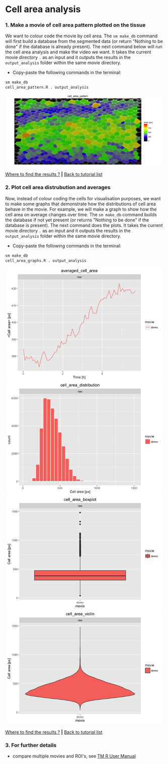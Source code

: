 
# Cell area analysis

### 1. Make a movie of cell area pattern plotted on the tissue

We want to colour code the movie by cell area.  The `sm make_db` command will first build a database from the segmented data (or return "Nothing to be done" if the database is already present). The next command below will run the cell area analysis and make the video we want. It takes the current movie directory `.` as an input and it outputs the results in the `output_analysis` folder within the same movie directory.

* Copy-paste the following commands in the terminal:

```
sm make_db 
cell_area_pattern.R . output_analysis
```

![](cell_area_files/figure-html/cell_area_pattern-1.png)

[Where to find the results ?](../tm_qs_example_data.md#4-look-at-the-results) **|** 
[Back to tutorial list](../tm_qs_example_data.md#3-select-the-analysis-you-are-interested-in)

### 2. Plot cell area distrubution and averages

Now, instead of colour coding the cells for visualisation purposes, we want to make some graphs that demonstrate how the distributions of cell area behave in the movie. For example, we will make a graph to show how the cell area on average changes over time. The `sm make_db` command builds the database if not yet present (or returns "Nothing to be done" if the database is present). The next command does the plots. It takes the current movie directory `.` as an input and it outputs the results in the `output_analysis` folder within the same movie directory.

* Copy-paste the following commands in the terminal:

```
sm make_db 
cell_area_graphs.R . output_analysis
```

![](cell_area_files/figure-html/cell_area_graphs-1.png)![](cell_area_files/figure-html/cell_area_graphs-2.png)![](cell_area_files/figure-html/cell_area_graphs-3.png)![](cell_area_files/figure-html/cell_area_graphs-4.png)

[Where to find the results ?](../tm_qs_example_data.md#4-look-at-the-results) **|** 
[Back to tutorial list](../tm_qs_example_data.md#3-select-the-analysis-you-are-interested-in)

### 3. For further details

* compare multiple movies and ROI's, see [TM R User Manual](https://mpicbg-scicomp.github.io/tissue_miner/tm_tutorial/R-tutorial.html#comparing-averaged-quantities-between-movies-and-rois)
